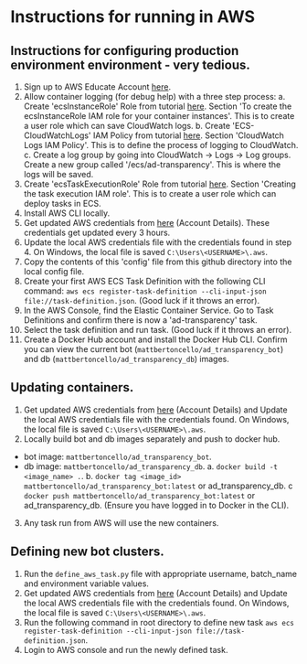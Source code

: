 # Instructions for running in AWS

## Instructions for configuring production environment environment - very tedious.
1. Sign up to AWS Educate Account [here](https://www.awseducate.com/student/s/awssite).
2. Allow container logging (for debug help) with a three step process:
  a. Create 'ecsInstanceRole' Role from tutorial [here](https://docs.aws.amazon.com/AmazonECS/latest/developerguide/instance_IAM_role.html). Section 'To create the ecsInstanceRole IAM role for your container instances'. This is to create a user role which can save CloudWatch logs.
  b. Create 'ECS-CloudWatchLogs' IAM Policy from tutorial [here](https://docs.aws.amazon.com/AmazonECS/latest/developerguide/using_cloudwatch_logs.html). Section 'CloudWatch Logs IAM Policy'. This is to define the process of logging to CloudWatch.
  c. Create a log group by going into CloudWatch -> Logs -> Log groups. Create a new group called '/ecs/ad-transparency'. This is where the logs will be saved.
3. Create 'ecsTaskExecutionRole' Role from tutorial [here](https://docs.aws.amazon.com/AmazonECS/latest/developerguide/task_execution_IAM_role.html). Section 'Creating the task execution IAM role'. This is to create a user role which can deploy tasks in ECS.
4. Install AWS CLI locally.
5. Get updated AWS credentials from [here](https://labs.vocareum.com/main/main.php) (Account Details). These credentials get updated every 3 hours.
6. Update the local AWS credentials file with the credentials found in step 4. On Windows, the local file is saved `C:\Users\<USERNAME>\.aws`.
7. Copy the contents of this 'config' file from this github directory into the local config file.
8. Create your first AWS ECS Task Definition with the following CLI command: `aws ecs register-task-definition --cli-input-json file://task-definition.json`. (Good luck if it throws an error).
9. In the AWS Console, find the Elastic Container Service. Go to Task Definitions and confirm there is now a 'ad-transparency' task.
10. Select the task definition and run task. (Good luck if it throws an error).
11. Create a Docker Hub account and install the Docker Hub CLI. Confirm you can view the current bot (`mattbertoncello/ad_transparency_bot`) and db (`mattbertoncello/ad_transparency_db`) images.

## Updating containers.
1. Get updated AWS credentials from [here](https://labs.vocareum.com/main/main.php) (Account Details) and Update the local AWS credentials file with the credentials found. On Windows, the local file is saved `C:\Users\<USERNAME>\.aws`.
2. Locally build bot and db images separately and push to docker hub.
  * bot image: `mattbertoncello/ad_transparency_bot`.
  * db image: `mattbertoncello/ad_transparency_db`.
  a. `docker build -t <image_name> .`.
  b. `docker tag <image_id> mattbertoncello/ad_transparency_bot:latest` or ad_transparency_db.
  c `docker push mattbertoncello/ad_transparency_bot:latest` or ad_transparency_db. (Ensure you have logged in to Docker in the CLI).
3. Any task run from AWS will use the new containers.

## Defining new bot clusters.
1. Run the `define_aws_task.py` file with appropriate username, batch_name and environment variable values.
2. Get updated AWS credentials from [here](https://labs.vocareum.com/main/main.php) (Account Details) and Update the local AWS credentials file with the credentials found. On Windows, the local file is saved `C:\Users\<USERNAME>\.aws`.
3. Run the following command in root directory to define new task `aws ecs register-task-definition --cli-input-json file://task-definition.json`.
4. Login to AWS console and run the newly defined task.
